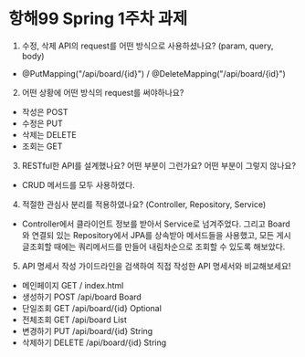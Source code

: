 # 항해99 Spring 1주차 과제

1. 수정, 삭제 API의 request를 어떤 방식으로 사용하셨나요? (param, query, body)

-  @PutMapping("/api/board/{id}") /   @DeleteMapping("/api/board/{id}")

2. 어떤 상황에 어떤 방식의 request를 써야하나요?

-  작성은 POST
-  수정은 PUT
-  삭제는 DELETE
-  조회는 GET

3. RESTful한 API를 설계했나요? 어떤 부분이 그런가요? 어떤 부분이 그렇지 않나요?
  
-  CRUD 메서드를 모두 사용하였다.
  
4. 적절한 관심사 분리를 적용하였나요? (Controller, Repository, Service)

-  Controller에서 클라이언트 정보를 받아서 Service로 넘겨주었다.
  그리고 Board와 연결되 있는 Repository에서 JPA를 상속받아 메서드들을 사용했고,
  모든 게시글조회할 때에는 쿼리메서드를 만들어 내림차순으로 조회할 수 있도록 해보았다.

5. API 명세서 작성 가이드라인을 검색하여 직접 작성한 API 명세서와 비교해보세요!


- 메인페이지 GET	  /	                 index.html
- 생성하기	 POST	 /api/board	        Board
- 단일조회	 GET	 /api/board/{id}	  Optional<board>
- 전체조회   GET   /api/board         List<board>
- 변경하기	 PUT	 /api/board/{id}	  String
- 삭제하기	 DELETE	/api/board/{id}	  String
